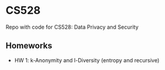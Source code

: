 # CS528
Repo with code for CS528: Data Privacy and Security

## Homeworks
- HW 1: k-Anonymity and l-Diversity (entropy and recursive)
